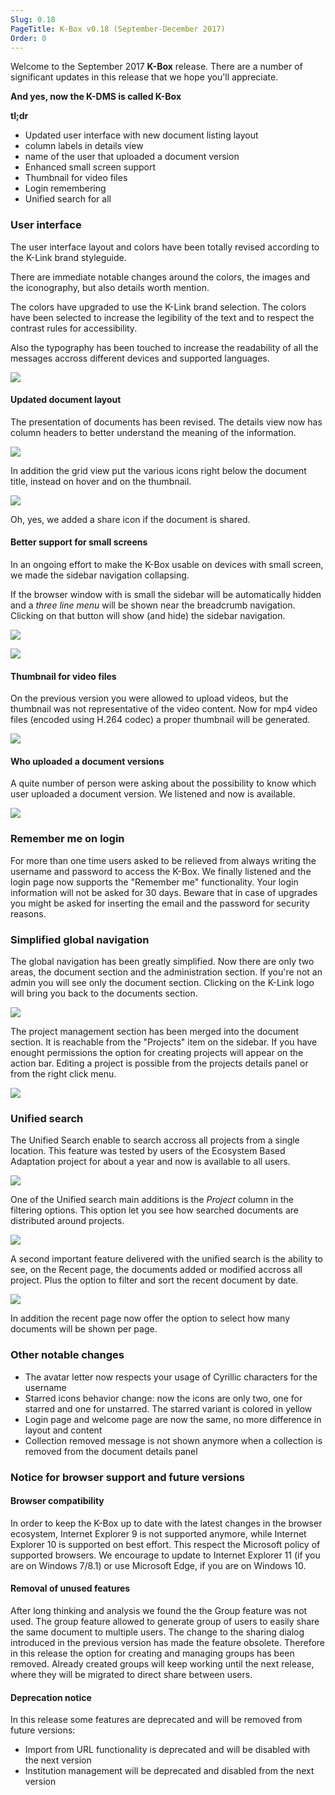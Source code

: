 ```yaml
---
Slug: 0.18
PageTitle: K-Box v0.18 (September-December 2017)
Order: 0
---
```


Welcome to the September 2017 **K-Box** release. There are a number of significant updates in this release that we hope you'll appreciate.

**And yes, now the K-DMS is called K-Box**

**tl;dr**

- Updated user interface with new document listing layout
 - column labels in details view
 - name of the user that uploaded a document version
- Enhanced small screen support
- Thumbnail for video files
- Login remembering
- Unified search for all

### User interface

The user interface layout and colors have been totally revised according to the K-Link brand styleguide.

There are immediate notable changes around the colors, the images and the iconography, but also details worth mention.

The colors have upgraded to use the K-Link brand selection. The colors have been selected to increase the legibility of the text and to respect the contrast rules for accessibility.

Also the typography has been touched to increase the readability of all the messages accross different devices and supported languages. 

![](./assets/kbox-0-18-new-login.PNG)

#### Updated document layout

The presentation of documents has been revised. The details view now has column headers to better understand the meaning of the information.

![](./assets/kbox-0-18-details-listing.PNG)

In addition the grid view put the various icons right below the document title, instead on hover and on the thumbnail.

![](./assets/kbox-0-18-share-icon.PNG)

Oh, yes, we added a share icon if the document is shared.

#### Better support for small screens

In an ongoing effort to make the K-Box usable on devices with small screen, we made the sidebar navigation collapsing. 

If the browser window with is small the sidebar will be automatically hidden and a _three line menu_ will be shown near the breadcrumb navigation. Clicking on that button will show (and hide) the sidebar navigation.

![](./assets/kbox-0-18-sidebar-hide.PNG)

![](./assets/kbox-0-18-sidebar-overlay.PNG)

#### Thumbnail for video files

On the previous version you were allowed to upload videos, but the thumbnail was not representative of the video content. Now for mp4 video files (encoded using H.264 codec) a proper thumbnail will be generated.

![](./assets/kbox-0-18-thumbnail-video-files.PNG)

#### Who uploaded a document versions

A quite number of person were asking about the possibility to know which user uploaded a document version. We listened and now is available.

![](./assets/kbox-0-18-user-name-in-version-list.PNG)


### Remember me on login

For more than one time users asked to be relieved from always writing the username and password to access the K-Box. We finally listened and the login page now supports the "Remember me" functionality. Your login information will not be asked for 30 days. Beware that in case of upgrades you might be asked for inserting the email and the password for security reasons.

### Simplified global navigation

The global navigation has been greatly simplified. Now there are only two areas, the document section and the administration section. If you're not an admin you will see only the document section. Clicking on the K-Link logo will bring you back to the documents section.

![](./assets/kbox-0-18-project-new-project.PNG)

The project management section has been merged into the document section. It is reachable from the "Projects" item on the sidebar. If you have enought permissions the option for creating projects will appear on the action bar. Editing a project is possible from the projects details panel or from the right click menu.

![](./assets/kbox-0-18-project-details.PNG)

### Unified search

The Unified Search enable to search accross all projects from a single location. This feature was tested by users of the Ecosystem Based Adaptation project for about a year and now is available to all users.

![](./assets/kbox-0-18-unified-search.PNG)

One of the Unified search main additions is the _Project_ column in the filtering options. This option let you see how searched documents are distributed around projects.

![](./assets\kbox-0-18-unified-search-search-all.PNG)

A second important feature delivered with the unified search is the ability to see, on the Recent page, the documents added or modified accross all project. Plus the option to filter and sort the recent document by date.

![](./assets/kbox-0-18-recent-sorting.PNG)

In addition the recent page now offer the option to select how many documents will be shown per page.

### Other notable changes

- The avatar letter now respects your usage of Cyrillic characters for the username
- Starred icons behavior change: now the icons are only two, one for starred and one for unstarred. The starred variant is colored in yellow
- Login page and welcome page are now the same, no more difference in layout and content
- Collection removed message is not shown anymore when a collection is removed from the document details panel

### Notice for browser support and future versions

#### Browser compatibility

In order to keep the K-Box up to date with the latest changes in the browser ecosystem, Internet Explorer 9 is not supported anymore, while Internet Explorer 10 is supported on best effort. This respect the Microsoft policy of supported browsers. We encourage to update to Internet Explorer 11 (if you are on Windows 7/8.1) or use Microsoft Edge, if you are on Windows 10.

#### Removal of unused features

After long thinking and analysis we found the the Group feature was not used. The group feature allowed to generate group of users to easily share the same document to multiple users. The change to the sharing dialog introduced in the previous version has made the feature obsolete. Therefore in this release the option for creating and managing groups has been removed. Already created groups will keep working until the next release, where they will be migrated to direct share between users.

#### Deprecation notice

In this release some features are deprecated and will be removed from future versions:

- Import from URL functionality is deprecated and will be disabled with the next version 
- Institution management will be deprecated and disabled from the next version 

